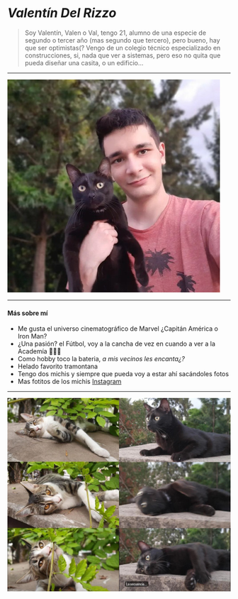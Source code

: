 # _Valentín Del Rizzo_
> Soy Valentín, Valen o Val, tengo 21, alumno de una especie de segundo o tercer año (mas segundo que tercero), pero bueno, hay que ser optimistas(? Vengo de un colegio técnico especializado en construcciones, si, nada que ver a sistemas, pero eso no quita que pueda diseñar una casita, o un edificio... 
***
![Mi foto](yoo.jpg)
***
#### Más sobre mí
* Me gusta el universo cinematográfico de Marvel ¿Capitán América o Iron Man?
* ¿Una pasión? el Fútbol, voy a la cancha de vez en cuando a ver a la Academía 💙🤍💙
* Como hobby toco la bateria, *a mis vecinos les encanta¿?*
* Helado favorito tramontana
* Tengo dos michis y siempre que pueda voy a estar ahí sacándoles fotos
* Mas fotitos de los michis [Instagram](https://www.instagram.com/valendelrizzo)
***
![Michi](michifinal.jpg)
